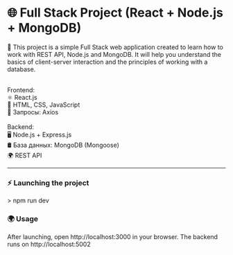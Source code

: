 <h1> 🌐 Full Stack Project (React + Node.js + MongoDB)</h1> 

📌 This project is a simple Full Stack web application created to learn how to work with REST API, Node.js and MongoDB. It will help you understand the basics of client-server interaction and the principles of working with a database.

<br>
Frontend:
<br>
⚛️ React.js 
<br>
🎨 HTML, CSS, JavaScript
<br>
📡 Запросы: Axios
<br>
<br>
Backend:
<br>
🖥️ Node.js + Express.js
<br>
🛢️ База данных: MongoDB (Mongoose)
<br>
🌍 REST API

<hr>
<h3>⚡ Launching the project</h3>
  > npm run dev

<h3>🌍 Usage</h3>
After launching, open http://localhost:3000 in your browser. The backend runs on http://localhost:5002


